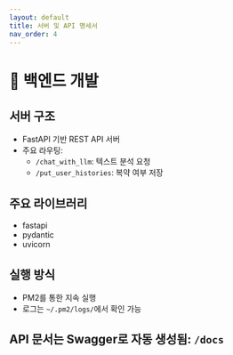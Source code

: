 ```yaml
---
layout: default
title: 서버 및 API 명세서
nav_order: 4
---
```


# 🔧 백엔드 개발

## 서버 구조
- FastAPI 기반 REST API 서버
- 주요 라우팅:
  - `/chat_with_llm`: 텍스트 분석 요청
  - `/put_user_histories`: 복약 여부 저장

## 주요 라이브러리
- fastapi
- pydantic
- uvicorn

## 실행 방식
- PM2를 통한 지속 실행
- 로그는 `~/.pm2/logs/`에서 확인 가능

## API 문서는 Swagger로 자동 생성됨: `/docs`

